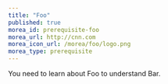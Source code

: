 ```yaml
---
title: "Foo"
published: true
morea_id: prerequisite-foo
morea_url: http://cnn.com
morea_icon_url: /morea/foo/logo.png 
morea_type: prerequisite
---
```

You need to learn about Foo to understand Bar. 
